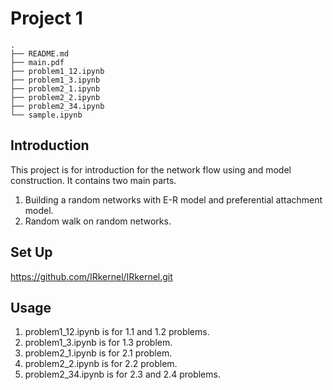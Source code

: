 
Project 1
===
```
.
├── README.md
├── main.pdf
├── problem1_12.ipynb
├── problem1_3.ipynb
├── problem2_1.ipynb
├── problem2_2.ipynb
├── problem2_34.ipynb
└── sample.ipynb
```

Introduction
---
This project is for introduction for the network flow using and model construction. It contains two main parts.

1. Building a random networks with E-R model and preferential attachment model.
2. Random walk on random networks.


Set Up
---
https://github.com/IRkernel/IRkernel.git

Usage
---
1. problem1_12.ipynb is for 1.1 and 1.2 problems.
2. problem1_3.ipynb is for 1.3 problem.
3. problem2_1.ipynb is for 2.1 problem.
4. problem2_2.ipynb is for 2.2 problem.
5. problem2_34.ipynb is for 2.3 and 2.4 problems.
